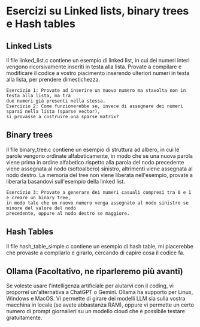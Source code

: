 # Esercizi su Linked lists, binary trees e Hash tables

## Linked Lists
Il file linked_list.c contiene un esempio di linked list, in cui dei numeri interi vengono
ricorsivamente inseriti in testa alla lista. Provate a compilare e modificare il codice
a vostro piacimento inserendo ulteriori numeri in testa alla lista, per prendere dimestichezza.

```
Esercizio 1: Provate ad inserire un nuovo numero ma stavolta non in testa alla lista, ma tra
due numeri già presenti nella stessa.
Esercizio 2: Come funzionerebbe se, invece di assegnare dei numeri sparsi nella lista (sparse vector),
si provasse a costruire una sparse matrix?
```

## Binary trees
Il file binary_tree.c contiene un esempio di struttura ad albero, in cui le parole vengono
ordinate alfabeticamente, in modo che se una nuova parola viene prima in ordine alfabetico
rispetto alla parola del nodo precedente viene assegnata al nodo (sottoalbero) sinistro, altrimenti viene
assegnata al nodo destro. La memoria del tree non viene liberata nell'esempio, provate a
liberarla basandovi sull'esempio della linked list.

```
Esercizio 3: Provate a generare dei numeri casuali compresi tra 0 e 1 e creare un binary tree,
in modo tale che un nuovo numero venga assegnato al nodo sinistro se minore del valore del nodo
precedente, oppure al nodo destro se maggiore.
```

## Hash Tables
Il file hash_table_simple.c contiene un esempio di hash table, mi piacerebbe che provaste a
compilarlo e girarlo, cercando di capire cosa il codice fa. 

## Ollama (Facoltativo, ne riparleremo più avanti)
Se voleste usare l'intelligenza artificiale per aiutarvi con il coding, vi proporrei un'alternativa
a ChatGPT o Gemini. Ollama ha supporto per Linux, Windows e MacOS. Vi permette di girare dei modelli
LLM sia sulla vostra macchina in locale (se avete abbastanza RAM), oppure vi permette un certo numero
di prompt giornalieri su un modello cloud che è possibile testare gratuitamente.
